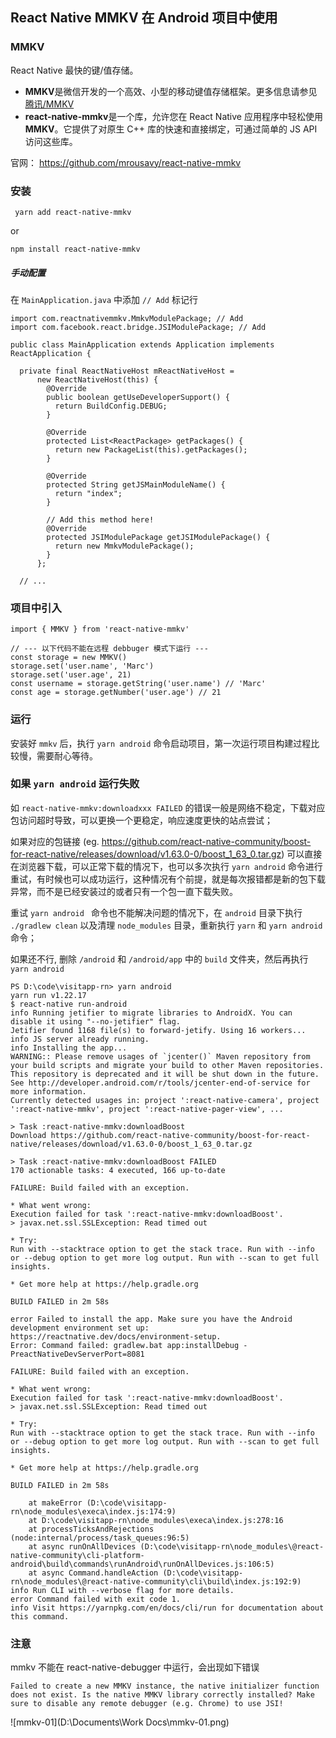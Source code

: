 ## React Native MMKV 在 Android 项目中使用

### MMKV

React Native 最快的键/值存储。

- **MMKV**是微信开发的一个高效、小型的移动键值存储框架。更多信息请参见[腾讯/MMKV](https://github.com/Tencent/MMKV)
- **react-native-mmkv**是一个库，允许您在 React Native 应用程序中轻松使用**MMKV**。它提供了对原生 C++ 库的快速和直接绑定，可通过简单的 JS API 访问这些库。

官网： https://github.com/mrousavy/react-native-mmkv

### 安装

~~~
 yarn add react-native-mmkv
~~~

or

~~~
npm install react-native-mmkv
~~~

##### 手动配置

在 `MainApplication.java` 中添加 `// Add` 标记行

~~~
import com.reactnativemmkv.MmkvModulePackage; // Add
import com.facebook.react.bridge.JSIModulePackage; // Add

public class MainApplication extends Application implements ReactApplication {

  private final ReactNativeHost mReactNativeHost =
      new ReactNativeHost(this) {
        @Override
        public boolean getUseDeveloperSupport() {
          return BuildConfig.DEBUG;
        }

        @Override
        protected List<ReactPackage> getPackages() {
          return new PackageList(this).getPackages();
        }

        @Override
        protected String getJSMainModuleName() {
          return "index";
        }

        // Add this method here!
        @Override
        protected JSIModulePackage getJSIModulePackage() {
          return new MmkvModulePackage();
        }
      };

  // ...
~~~



### 项目中引入

~~~
import { MMKV } from 'react-native-mmkv'

// --- 以下代码不能在远程 debbuger 模式下运行 ---
const storage = new MMKV()
storage.set('user.name', 'Marc')
storage.set('user.age', 21)
const username = storage.getString('user.name') // 'Marc'
const age = storage.getNumber('user.age') // 21
~~~

### 运行

安装好 `mmkv` 后，执行 `yarn android` 命令启动项目，第一次运行项目构建过程比较慢，需要耐心等待。


### 如果 `yarn android` 运行失败

如 `react-native-mmkv:downloadxxx FAILED` 的错误一般是网络不稳定，下载对应包访问超时导致，可以更换一个更稳定，响应速度更快的站点尝试；

如果对应的包链接  (eg. https://github.com/react-native-community/boost-for-react-native/releases/download/v1.63.0-0/boost_1_63_0.tar.gz)  可以直接在浏览器下载，可以正常下载的情况下，也可以多次执行 `yarn android` 命令进行重试，有时候也可以成功运行，这种情况有个前提，就是每次报错都是新的包下载异常，而不是已经安装过的或者只有一个包一直下载失败。


重试 `yarn android ` 命令也不能解决问题的情况下，在 `android` 目录下执行 `./gradlew clean` 以及清理 `node_modules` 目录，重新执行 `yarn` 和 `yarn android` 命令；

如果还不行,  删除 `/android` 和 `/android/app` 中的 `build` 文件夹，然后再执行  `yarn android`  

~~~
PS D:\code\visitapp-rn> yarn android
yarn run v1.22.17
$ react-native run-android
info Running jetifier to migrate libraries to AndroidX. You can disable it using "--no-jetifier" flag.
Jetifier found 1168 file(s) to forward-jetify. Using 16 workers...
info JS server already running.
info Installing the app...
WARNING:: Please remove usages of `jcenter()` Maven repository from your build scripts and migrate your build to other Maven repositories.
This repository is deprecated and it will be shut down in the future.
See http://developer.android.com/r/tools/jcenter-end-of-service for more information.
Currently detected usages in: project ':react-native-camera', project ':react-native-mmkv', project ':react-native-pager-view', ...

> Task :react-native-mmkv:downloadBoost
Download https://github.com/react-native-community/boost-for-react-native/releases/download/v1.63.0-0/boost_1_63_0.tar.gz

> Task :react-native-mmkv:downloadBoost FAILED
170 actionable tasks: 4 executed, 166 up-to-date

FAILURE: Build failed with an exception.

* What went wrong:
Execution failed for task ':react-native-mmkv:downloadBoost'.
> javax.net.ssl.SSLException: Read timed out

* Try:
Run with --stacktrace option to get the stack trace. Run with --info or --debug option to get more log output. Run with --scan to get full insights.

* Get more help at https://help.gradle.org

BUILD FAILED in 2m 58s

error Failed to install the app. Make sure you have the Android development environment set up: https://reactnative.dev/docs/environment-setup.
Error: Command failed: gradlew.bat app:installDebug -PreactNativeDevServerPort=8081

FAILURE: Build failed with an exception.

* What went wrong:
Execution failed for task ':react-native-mmkv:downloadBoost'.
> javax.net.ssl.SSLException: Read timed out

* Try:
Run with --stacktrace option to get the stack trace. Run with --info or --debug option to get more log output. Run with --scan to get full insights.

* Get more help at https://help.gradle.org

BUILD FAILED in 2m 58s

    at makeError (D:\code\visitapp-rn\node_modules\execa\index.js:174:9)
    at D:\code\visitapp-rn\node_modules\execa\index.js:278:16
    at processTicksAndRejections (node:internal/process/task_queues:96:5)
    at async runOnAllDevices (D:\code\visitapp-rn\node_modules\@react-native-community\cli-platform-android\build\commands\runAndroid\runOnAllDevices.js:106:5)
    at async Command.handleAction (D:\code\visitapp-rn\node_modules\@react-native-community\cli\build\index.js:192:9)
info Run CLI with --verbose flag for more details.
error Command failed with exit code 1.
info Visit https://yarnpkg.com/en/docs/cli/run for documentation about this command.
~~~



### 注意

mmkv 不能在 react-native-debugger 中运行，会出现如下错误 

`Failed to create a new MMKV instance, the native initializer function does not exist. Is the native MMKV library correctly installed? Make sure to disable any remote debugger (e.g. Chrome) to use JSI!`

![mmkv-01](D:\Documents\Work Docs\mmkv-01.png)


